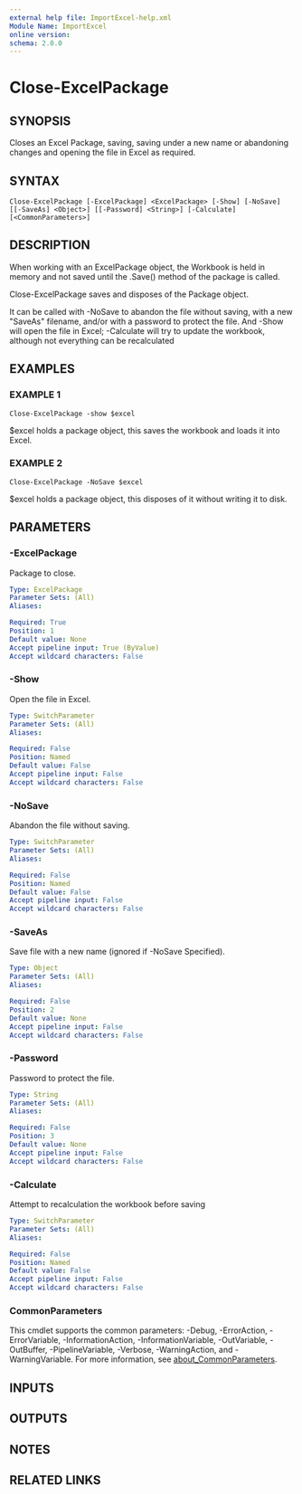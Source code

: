 ```yaml
---
external help file: ImportExcel-help.xml
Module Name: ImportExcel
online version:
schema: 2.0.0
---
```


# Close-ExcelPackage

## SYNOPSIS
Closes an Excel Package, saving, saving under a new name or abandoning changes and opening the file in Excel as required.

## SYNTAX

```
Close-ExcelPackage [-ExcelPackage] <ExcelPackage> [-Show] [-NoSave] [[-SaveAs] <Object>] [[-Password] <String>] [-Calculate] [<CommonParameters>]
```

## DESCRIPTION
When working with an ExcelPackage object, the Workbook is held in memory and not saved until the .Save() method of the package is called.

Close-ExcelPackage saves and disposes of the Package object.

It can be called with -NoSave to abandon the file without saving, with a new "SaveAs" filename, and/or with a password to protect the file. And -Show will open the file in Excel; -Calculate will try to update the workbook, although not everything can be recalculated

## EXAMPLES

### EXAMPLE 1
```
Close-ExcelPackage -show $excel
```

$excel holds a package object, this saves the workbook and loads it into Excel.

### EXAMPLE 2
```
Close-ExcelPackage -NoSave $excel
```

$excel holds a package object, this disposes of it without writing it to disk.

## PARAMETERS

### -ExcelPackage
Package to close.

```yaml
Type: ExcelPackage
Parameter Sets: (All)
Aliases:

Required: True
Position: 1
Default value: None
Accept pipeline input: True (ByValue)
Accept wildcard characters: False
```

### -Show
Open the file in Excel.

```yaml
Type: SwitchParameter
Parameter Sets: (All)
Aliases:

Required: False
Position: Named
Default value: False
Accept pipeline input: False
Accept wildcard characters: False
```

### -NoSave
Abandon the file without saving.

```yaml
Type: SwitchParameter
Parameter Sets: (All)
Aliases:

Required: False
Position: Named
Default value: False
Accept pipeline input: False
Accept wildcard characters: False
```

### -SaveAs
Save file with a new name (ignored if -NoSave Specified).

```yaml
Type: Object
Parameter Sets: (All)
Aliases:

Required: False
Position: 2
Default value: None
Accept pipeline input: False
Accept wildcard characters: False
```

### -Password
Password to protect the file.

```yaml
Type: String
Parameter Sets: (All)
Aliases:

Required: False
Position: 3
Default value: None
Accept pipeline input: False
Accept wildcard characters: False
```

### -Calculate
Attempt to recalculation the workbook before saving

```yaml
Type: SwitchParameter
Parameter Sets: (All)
Aliases:

Required: False
Position: Named
Default value: False
Accept pipeline input: False
Accept wildcard characters: False
```

### CommonParameters
This cmdlet supports the common parameters: -Debug, -ErrorAction, -ErrorVariable, -InformationAction, -InformationVariable, -OutVariable, -OutBuffer, -PipelineVariable, -Verbose, -WarningAction, and -WarningVariable. For more information, see [about_CommonParameters](http://go.microsoft.com/fwlink/?LinkID=113216).

## INPUTS

## OUTPUTS

## NOTES

## RELATED LINKS
